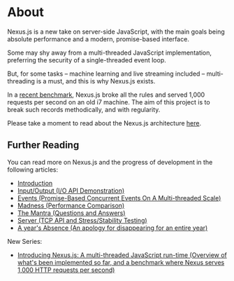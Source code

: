 # About

Nexus.js is a new take on server-side JavaScript, with the main goals being absolute performance and a modern, promise-based interface.

Some may shy away from a multi-threaded JavaScript implementation, preferring the security of a single-threaded event loop.

But, for some tasks – machine learning and live streaming included – multi-threading is a must, and this is why Nexus.js exists.

In a [recent benchmark](https://dev.to/voodooattack/introducing-nexusjs-a-multi-threaded-javascript-run-time-3g6), Nexus.js broke all the rules and served 1,000 requests per second on an old i7 machine. The aim of this project is to break such records methodically, and with regularity. 

Please take a moment to read about the Nexus.js architecture [here](architecture.md).

## Further Reading

You can read more on Nexus.js and the progress of development in the following articles:

* [Introduction](https://medium.com/@voodooattack/multi-threaded-javascript-introduction-faba95d3bd06)
* [Input/Output (I/O API Demonstration)](https://medium.com/@voodooattack/concurrent-javascript-part-ii-input-output-19c6dd3c6709)
* [Events (Promise-Based Concurrent Events On A Multi-threaded Scale)](https://medium.com/@voodooattack/concurrent-javascript-part-iii-events-7cba62f385b8)
* [Madness (Performance Comparison)](https://medium.com/@voodooattack/concurrent-javascript-part-iv-madness-edc1b8c7cc40)
* [The Mantra (Questions and Answers)](https://medium.com/@voodooattack/concurrent-javascript-part-v-the-mantra-bbdafcac2349)
* [Server (TCP API and Stress/Stability Testing)](https://medium.com/@voodooattack/concurrent-javascript-vi-server-9bb626f7cae1)
* [A year's Absence (An apology for disappearing for an entire year)](https://medium.com/p/concurrent-javascript-a-years-absence-ea5ae93d3b91) 

New Series:

* [Introducing Nexus.js: A multi-threaded JavaScript run-time (Overview of what's been implemented so far, and a benchmark where Nexus serves 1,000 HTTP requests per second)](https://dev.to/voodooattack/introducing-nexusjs-a-multi-threaded-javascript-run-time-3g6)

